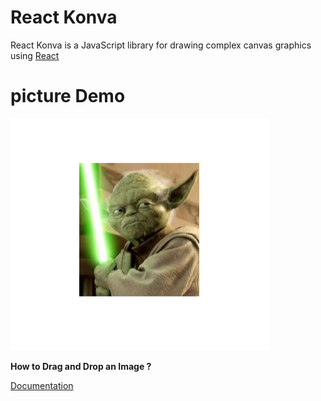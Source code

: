 # React Konva

React Konva is a JavaScript library for drawing complex canvas graphics using [React](https://reactjs.org/)

# picture Demo

![Demo](./img.png)

**How to Drag and Drop an Image ?**

[Documentation](https://konvajs.org/docs/drag_and_drop/Drag_an_Image.html)